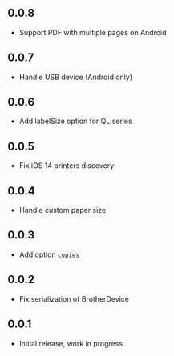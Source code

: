 ## 0.0.8

* Support PDF with multiple pages on Android

## 0.0.7

* Handle USB device (Android only)

## 0.0.6

* Add labelSize option for QL series

## 0.0.5

* Fix iOS 14 printers discovery

## 0.0.4

* Handle custom paper size

## 0.0.3

* Add option `copies`

## 0.0.2

* Fix serialization of BrotherDevice

## 0.0.1

* Initial release, work in progress
